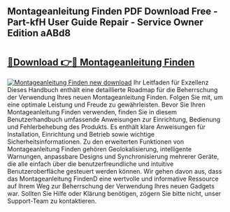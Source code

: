 ## Montageanleitung Finden PDF Download Free - Part-kfH User Guide Repair - Service Owner Edition aABd8

# <h2><a href="http://df6qd5q.blite.top/?on=Montageanleitung+Finden">🔗Download 👉🔴 Montageanleitung Finden</a></h2>

[![Montageanleitung Finden new download](https://i.imgur.com/lujVjoI.png)](http://df6qd5q.blite.top/?on=Montageanleitung+Finden)
Ihr Leitfaden für Exzellenz Dieses Handbuch enthält eine detaillierte Roadmap für die Beherrschung der Verwendung Ihres neuen Montageanleitung Finden. Folgen Sie mit, um eine optimale Leistung und Freude zu gewährleisten. Bevor Sie Ihren Montageanleitung Finden verwenden, finden Sie in diesem Benutzerhandbuch umfassende Anweisungen zur Einrichtung, Bedienung und Fehlerbehebung des Produkts. Es enthält klare Anweisungen für Installation, Einrichtung und Betrieb sowie wichtige Sicherheitsinformationen. Zu den erweiterten Funktionen von Montageanleitung Finden gehören Geolokalisierung, intelligente Warnungen, anpassbare Designs und Synchronisierung mehrerer Geräte, die alle einfach über die benutzerfreundliche und intuitive Benutzeroberfläche gesteuert werden können. Wir gehen davon aus, dass das Montageanleitung FindenD eine wertvolle und informative Ressource auf Ihrem Weg zur Beherrschung der Verwendung Ihres neuen Gadgets war. Sollten Sie Hilfe oder Klärung benötigen, zögern Sie bitte nicht, unser Support-Team zu kontaktieren.
